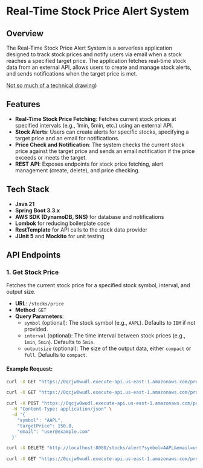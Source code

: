 # Real-Time Stock Price Alert System

## Overview

The Real-Time Stock Price Alert System is a serverless application designed to track stock prices and notify users via email when a stock reaches a specified target price. The application fetches real-time stock data from an external API, allows users to create and manage stock alerts, and sends notifications when the target price is met.

[Not so much of a technical drawing](https://excalidraw.com/#json=zzAWr4R_lS1i3ilIqONxz,ot_156HmSKhoKm24K28Muw))

## Features

- **Real-Time Stock Price Fetching**: Fetches current stock prices at specified intervals (e.g., 1min, 5min, etc.) using an external API.
- **Stock Alerts**: Users can create alerts for specific stocks, specifying a target price and an email for notifications.
- **Price Check and Notification**: The system checks the current stock price against the target price and sends an email notification if the price exceeds or meets the target.
- **REST API**: Exposes endpoints for stock price fetching, alert management (create, delete), and price checking.

## Tech Stack

- **Java 21**
- **Spring Boot 3.3.x**
- **AWS SDK (DynamoDB, SNS)** for database and notifications
- **Lombok** for reducing boilerplate code
- **RestTemplate** for API calls to the stock data provider
- **JUnit 5** and **Mockito** for unit testing

## API Endpoints

### 1. **Get Stock Price**

Fetches the current stock price for a specified stock symbol, interval, and output size.

- **URL**: `/stocks/price`
- **Method**: `GET`
- **Query Parameters**:
    - `symbol` (optional): The stock symbol (e.g., `AAPL`). Defaults to `IBM` if not provided.
    - `interval` (optional): The time interval between stock prices (e.g., `1min`, `5min`). Defaults to `5min`.
    - `outputsize` (optional): The size of the output data, either `compact` or `full`. Defaults to `compact`.

#### Example Request:

```bash
curl -X GET "https://0qcjw0wudl.execute-api.us-east-1.amazonaws.com/prod/stocks/price"

curl -X GET "https://0qcjw0wudl.execute-api.us-east-1.amazonaws.com/prod/stocks/price?symbol=PLTR&interval=60min&outputsize=full"

curl -X POST "https://0qcjw0wudl.execute-api.us-east-1.amazonaws.com/prod/stocks/alert" \
  -H "Content-Type: application/json" \
  -d '{
    "symbol": "AAPL",
    "targetPrice": 150.0,
    "email": "user@example.com"
  }'

curl -X DELETE "http://localhost:8080/stocks/alert?symbol=AAPL&email=user@example.com"

curl -X GET "https://0qcjw0wudl.execute-api.us-east-1.amazonaws.com/prod/stocks/alerts?email=test@test.com"
